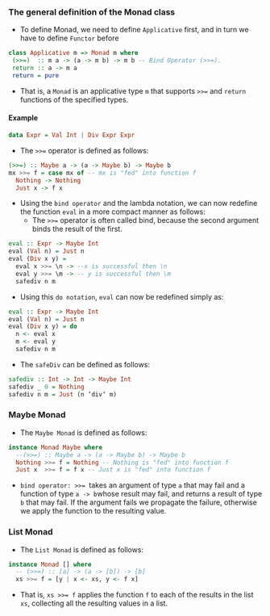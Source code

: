 ### The general definition of the Monad class
- To define Monad, we need to define ```Applicative``` first, and in turn we have to define ```Functor``` before
```haskell
class Applicative m => Monad m where
 (>>=)  :: m a -> (a -> m b) -> m b -- Bind Operator (>>=).
 return :: a -> m a
 return = pure
```
- That is, a ```Monad``` is an applicative type ```m``` that supports ```>>=``` and ```return``` functions of the specified types.

#### Example

```haskell
data Expr = Val Int | Div Expr Expr
```

- The ```>>=``` operator is defined as follows:
```haskell
(>>=) :: Maybe a -> (a -> Maybe b) -> Maybe b
mx >>= f = case mx of -- mx is "fed" into function f
  Nothing -> Nothing
  Just x -> f x
```
- Using the ```bind operator``` and the lambda notation, we can now redefine the function ```eval``` in a more compact manner as follows:
  - The ```>>=``` operator is often called bind, because the second argument binds the result of the first.
```haskell
eval :: Expr -> Maybe Int
eval (Val n) = Just n
eval (Div x y) = 
  eval x >>= \n -> --x is successful then \n
  eval y >>= \m -> -- y is successful then \m
  safediv n m
```

- Using this ```do notation```, ```eval``` can now be redefined simply as:
```haskell
eval :: Expr -> Maybe Int
eval (Val n) = Just n
eval (Div x y) = do 
  n <- eval x
  m <- eval y
  safediv n m
```

- The ```safeDiv``` can be defined as follows:
```haskell
safediv :: Int -> Int -> Maybe Int 
safediv _ 0 = Nothing
safediv n m = Just (n ‘div‘ m)
```

### Maybe Monad

- The ```Maybe Monad``` is defined as follows:
```haskell
instance Monad Maybe where
  --(>>=) :: Maybe a -> (a -> Maybe b) -> Maybe b 
  Nothing >>= f = Nothing -- Nothing is "fed" into function f
  Just x  >>= f = f x -- Just x is "fed" into function f
```
- ```bind operator: >>= ```takes an argument of type ```a``` that may fail and a function of type ```a -> b```whose result may fail, and returns a result of type ```b``` that may fail. If the argument fails we propagate the failure, otherwise we apply the function to the resulting value.
### List Monad

- The ```List Monad``` is defined as follows:
```haskell
instance Monad [] where
  -- (>>=) :: [a] -> (a -> [b]) -> [b]
  xs >>= f = [y | x <- xs, y <- f x]
```
- That is, ```xs >>= f``` applies the function ```f``` to each of the results in the list ```xs```, collecting all the resulting values in a list. 
